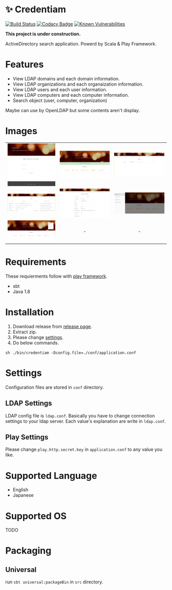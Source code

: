 # :sparkles: Credentiam

[![Build Status](https://travis-ci.org/YoshinoriN/Credentiam.svg?branch=master)](https://travis-ci.org/YoshinoriN/Credentiam) [![Codacy Badge](https://api.codacy.com/project/badge/Grade/7099cb31b4fb413c9bd2bcf1517d6c16)](https://www.codacy.com/app/YoshinoriN/Credentiam?utm_source=github.com&utm_medium=referral&utm_content=YoshinoriN/Credentiam&utm_campaign=badger) [![Known Vulnerabilities](https://snyk.io/test/github/yoshinorin/credentiam/badge.svg)](https://snyk.io/test/github/yoshinorin/credentiam?tab=dependencies)

**This project is under construction.**

ActiveDirectory search application. Powerd by Scala & Play Framework.

# Features

* View LDAP domains and each domain information.
* View LDAP organizations and each organaization information.
* View LDAP users and each user information.
* View LDAP computers and each computer information.
* Search object (user, computer, organization)

Maybe can use by OpenLDAP but some contents aren't display.

# Images

||||
|:---:|:---:|:---:|
|![](https://raw.githubusercontent.com/YoshinoriN/Credentiam/master/doc/images/image1.png)|![](https://raw.githubusercontent.com/YoshinoriN/Credentiam/master/doc/images/image2.png)|![](https://raw.githubusercontent.com/YoshinoriN/Credentiam/master/doc/images/image3.png)|
|![](https://raw.githubusercontent.com/YoshinoriN/Credentiam/master/doc/images/image4.png)|![](https://raw.githubusercontent.com/YoshinoriN/Credentiam/master/doc/images/image5.png)|![](https://raw.githubusercontent.com/YoshinoriN/Credentiam/master/doc/images/image6.png)|
|![](https://raw.githubusercontent.com/YoshinoriN/Credentiam/master/doc/images/image7.png)|-|-|

# Requirements

These requierments follow with [play framework](//www.playframework.com/documentation/2.6.x/Installing).

* sbt
* Java 1.8

# Installation

1. Download release from [release page](https://github.com/YoshinoriN/Credentiam/releases).
2. Extract zip.
3. Please change [settings](https://github.com/YoshinoriN/Credentiam/#settings).
4. Do below commands.

```
sh ./bin/credentiam -Dconfig.file=./conf/application.conf
```

# Settings

Configuration files are stored in `conf` directory.

## LDAP Settings

LDAP config file is `ldap.conf`. Basically you have to change connection settings to your ldap server. Each value's explanation are write in `ldap.conf`.

## Play Settings

Please change `play.http.secret.key` in `application.conf` to any value you like.

# Supported Language

* English
* Japanese

# Supported OS

TODO

# Packaging

## Universal

run `sbt universal:packageBin` in `src` directory.
